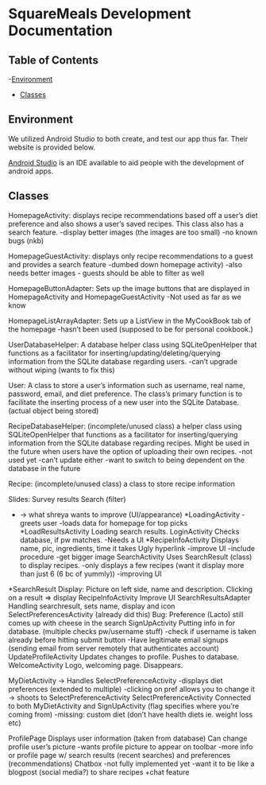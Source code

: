 # SquareMeals Development Documentation

## Table of Contents
-[Environment](#environment)
  -	[Classes](#classes)

## Environment
We utilized Android Studio to both create, and test our app thus far. Their website is provided below.

[Android Studio](http://developer.android.com/sdk/index.html) is an IDE available to aid people with the development of android apps.

## Classes

HomepageActivity: displays recipe recommendations based off a user’s diet preference and also shows
a user’s saved recipes. This class also has a search feature.
	-display better images (the images are too small)
	-no known bugs (nkb)

HomepageGuestActivity: displays only recipe recommendations to a guest and provides a search feature
	-dumbed down homepage activity)
	-also needs better images
	- guests should be able to filter as well

HomepageButtonAdapter: Sets up the image buttons that are displayed in HomepageActivity and HomepageGuestActivity
	-Not used as far as we know

HomepageListArrayAdapter: Sets up a ListView in the MyCookBook tab of the homepage
	-hasn’t been used (supposed to be for personal cookbook.)

UserDatabaseHelper: A database helper class using SQLiteOpenHelper that functions as a facilitator for inserting/updating/deleting/querying information from the SQLite database regarding users.
	-can’t upgrade without wiping (wants to fix this)

User: A class to store a user’s information such as username, real name,  password, email, and diet preference. The class’s primary function is to facilitate the inserting process of a new user into the SQLite Database. (actual object being stored)

RecipeDatabaseHelper: (incomplete/unused class) a helper class using SQLiteOpenHelper that functions as a facilitator for inserting/querying information from the SQLite database regarding recipes. Might be used in the future when users have the option of uploading their own recipes.
	-not used yet
	-can’t update either
	-want to switch to being dependent on the database in the future

Recipe: (incomplete/unused class) a class to store recipe information

Slides:
Survey results
Search (filter)

* -> what shreya wants to improve (UI/appearance)
*LoadingActivity
	-greets user
	-loads data for homepage for top picks
*LoadResultsActivity
	Loading search results. LoginActivity
	Checks database, if pw matches.
	-Needs a UI
*RecipeInfoActivity
	Displays name, pic, ingredients, time it takes
	Ugly hyperlink
	-improve UI
	-include procedure
	-get bigger image
SearchActivity
	Uses SearchResult (class) to display recipes.
	-only displays a few recipes (want it display more than just 6 (6 bc of yummly))
	-improving UI

*SearchResult
	Display: Picture on left side, name and description.
	Clicking on a result => display RecipeInfoActivity
Improve UI
SearchResultsAdapter
	Handling searchresult, sets name, display and icon
SelectPreferencesActivity (already did this)
	Bug: Preference (Lacto) still comes up with cheese in the search
SignUpActivity
	Putting info in for database. (multiple checks pw/username stuff)
	-check if username is taken already before hitting submit button
	-Have legitimate email signups (sending email from server remotely that authenticates account)
UpdateProfileActivity
	Updates changes to profile. Pushes to database.
WelcomeActivity
	Logo, welcoming page. Disappears.

MyDietActivity -> Handles SelectPreferenceActivity
	-displays diet preferences (extended to multiple)
	-clicking on pref allows you to change it
	-> shoots to SelectPreferenceActivity
SelectPreferenceActivity
	Connected to both MyDietActivity and SignUpActivity (flag specifies where you’re coming from)
	-missing: custom diet (don’t have health diets ie. weight loss etc)

ProfilePage
	Displays user information (taken from database)
	Can change profile user’s picture
	-wants profile picture to appear on toolbar
	-more info or profile page w/ search results (recent searches) and preferences (recommendations)
Chatbox
	-not fully implemented yet
	-want it to be like a blogpost (social media?) to share recipes
	+chat feature